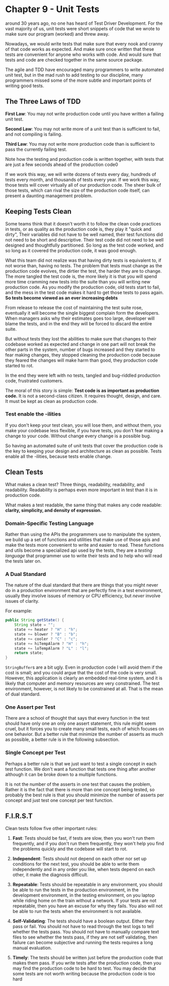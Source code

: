 # Chapter 9 - Unit Tests

around 30 years ago, no one has heard of Test Driver Development. For the vast majority of us, unit tests were short snippets of code that we wrote to make sure our program (worked) and threw away.

Nowadays, we would write tests that make sure that every nook and cranny of that code works as expected. And make sure once written that these tests are convenient for anyone who works with code. And would sure that tests and code are checked together in the same source package.

The agile and TDD have encouraged many programmers to write automated unit test, but in the mad rush to add testing to our discipline, many programmers missed some of the more subtle and important points of writing good tests.

## The Three Laws of TDD

**First Law**: You may not write production code until you have written a failing unit test.

**Second Law**: You may not write more of a unit test than is sufficient to fail, and not compiling is failing.

**Third Law**: You may not write more production code than is sufficient to pass the currently failing test.

Note how the testing and production code is written together, with tests that are just a few seconds ahead of the production code0

If we work this way, we will write dozens of tests every day, hundreds of tests every month, and thousands of tests every year. If we work this way, those tests will cover virtually all of our production code. The sheer bulk of those tests, which can rival the size of the production code itself, can present a daunting management problem.

## Keeping Tests Clean

Some teams think that it doesn't worth it to follow the clean code practices in tests, or as quality as the production code is, they play it "quick and dirty", Their variables did not have to be well named, their test functions did not need to be short and descriptive. Their test code did not need to be well designed and thoughtfully partitioned. So long as the test code worked, and so long as it covered the production code, it was good enough.

What this team did not realize was that having dirty tests is equivalent to, if not worse than, having no tests. The problem that tests must change as the production code evolves, the dirtier the test, the harder they are to change. The more tangled the test code is, the more likely it is that you will spend more time cramming new tests into the suite than you will writing new production code. As you modify the production code, old tests start to fail, and the mess in the test code makes it hard to get those tests to pass again. **So tests become viewed as an ever increasing debts**

From release to release the cost of maintaining the test suite rose, eventually it will become the single biggest complain form the developers. When managers asks why their estimates goes too large, developer will blame the tests, and in the end they will be forced to discard the entire suite.

But without tests they lost the abilities to make sure that changes to their codebase worked as expected and change in one part will not break the other parts in the system, number of bugs increased and they started to fear making changes, they stopped cleaning the production code because they feared the changes will make harm than good, they production code started to rot.

In the end they were left with no tests, tangled and bug-riddled production code, frustrated customers.

The moral of this story is simple: **Test code is as important as production code.** It is not a second-class citizen. It requires thought, design, and care. It must be kept as clean as production code.

### Test enable the -ilities

If you don't keep your test clean, you will lose them, and without them, you make your codebase less flexible, if you have tests, you don't fear making a change to your code. Without change every change is a possible bug.

So having an automated suite of unit tests that cover the production code is the key to keeping your design and architecture as clean as possible. Tests enable all the -ilities, because tests enable change.

## Clean Tests

What makes a clean test? Three things, readability, readability, and readability. Readability is perhaps even more important in test than it is in production code.

What makes a test readable, the same thing that makes any code readable: **clarity, simplicity, and density of expression.**

### Domain-Specific Testing Language

Rather than using the APIs the programmers use to manipulate the system, we build up a set of functions and utilities that make use of those apis and make the tests more convenient to write and easier to read. These functions and utils become a specialized api used by the tests, they are a *testing language* that programmer use to write their tests and to help who will read the tests later on.

### A Dual Standard

The nature of the dual standard that there are things that you might never do in a production environment that are perfectly fine in a test environment, usually they involve issues of memory or CPU efficiency, but *never* involve issues of clarity.

For example:

```java
public String getState() {
    String state = "";
    state += heater ? "H" : "h";
    state += blower ? "B" : "b";
    state += cooler ? "C" : "c";
    state += hiTempAlarm ? "H" : "h";
    state += loTempAlarm ? "L" : "l";
    return state;
}
```

`StringBuffer`s are a bit ugly. Even in production code I will avoid them if the cost is small; and you could argue that the cost of the code is very small. However, this application is clearly an embedded real-time system, and it is likely that computer and memory resources are very constrained. The test environment, however, is not likely to be constrained at all. That is the mean of dual standard.

### One Assert per Test

There are a school of thought that says that every function in the test should have only one an only one assert statement, this rule might seem cruel, but it forces you to create many small tests, each of which focuses on one behavior. But a better rule that minimize the number of asserts as much as possible, a better rule is in the following subsection.

### Single Concept per Test

Perhaps a better rule is that we just want to test a single concept in each test function. We don't want a function that tests one thing after another although it can be broke down to a multiple functions.

It is not the number of the asserts in one test that causes the problem, Rather it is the fact that there is more than one concept being tested, so probably the best rule is that you should minimize the number of asserts per concept and just test one concept per test function.

## F.I.R.S.T

Clean tests follow five other important rules:

1. **Fast**: Tests should be fast, if tests are slow, then you won't run them frequently, and if you don't run them frequently, they won't help you find the problems quickly and the codebase will start to rot.

2. **Independent**: Tests should not depend on each other nor set up conditions for the next test, you should be able to write them independently and in any order you like, when tests depend on each other, it make the diagnosis difficult.

3. **Repeatable**: Tests should be repeatable in any environment, you should be able to run the tests in the production environment, in the development environment, in the testing environment, on you laptop while riding home on the train without a network. If your tests are not repeatable, then you have an excuse for why they fails. You also will not be able to run the tests when the environment is not available.

4. **Self-Validating**: The tests should have a boolean output. Either they pass or fail. You should not have to read through the test logs to tell whether the tests pass. You should not have to manually compare text files to see whether the tests pass, if they are not self validating, then failure can become subjective and running the tests requires a long manual evaluation.

5. **Timely**: The tests should be written just before the production code that makes them pass. If you write tests after the production code, then you may find the production code to be hard to test. You may decide that some tests are not worth writing because the production code is too hard
